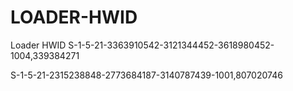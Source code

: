 # LOADER-HWID
Loader HWID
S-1-5-21-3363910542-3121344452-3618980452-1004,339384271

S-1-5-21-2315238848-2773684187-3140787439-1001,807020746
